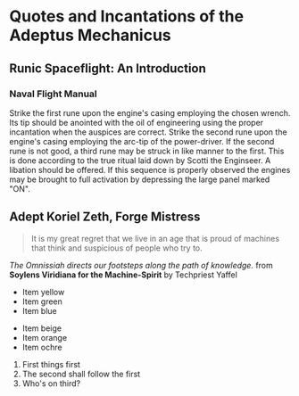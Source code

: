 # Quotes and Incantations of the Adeptus Mechanicus

## Runic Spaceflight: An Introduction
### Naval Flight Manual
Strike the first rune upon the engine's casing employing the chosen wrench. 
Its tip should be anointed with the oil of engineering using the proper 
incantation when the auspices are correct. Strike the second rune upon the 
engine's casing employing the arc-tip of the power-driver. If the second 
rune is not good, a third rune may be struck in like manner to the first. 
This is done according to the true ritual laid down by Scotti the Enginseer. 
A libation should be offered. If this sequence is properly observed the 
engines may be brought to full activation by depressing the large panel 
marked "ON".

## Adept Koriel Zeth, Forge Mistress
> It is my great regret that we live in an age that is proud of machines
that think and suspicious of people who try to.

*The Omnissiah directs our footsteps along the path of knowledge.*
from **Soylens Viridiana for the Machine-Spirit** by Techpriest Yaffel

* Item yellow
* Item green
* Item blue

- Item beige
- Item orange
- Item ochre

1. First things first
2. The second shall follow the first
3. Who's on third?
